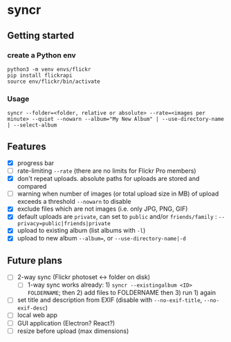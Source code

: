 # syncr

## Getting started

### create a Python env

```shell
python3 -m venv envs/flickr
pip install flickrapi
source env/flickr/bin/activate
```
### Usage
```
syncr --folder=<folder, relative or absolute> --rate=<images per minute> --quiet --nowarn --album="My New Album" | --use-directory-name | --select-album
```
## Features

- [x] progress bar
- [ ] rate-limiting `--rate` (there are no limits for Flickr Pro members)
- [x] don't repeat uploads. absolute paths for uploads are stored and compared
- [ ] warning when number of images (or total upload size in MB) of upload exceeds a threshold `--nowarn` to disable
- [x] exclude files which are not images (i.e. only JPG, PNG, GIF)
- [x] default uploads are `private`, can set to `public` and/or `friends/family` : `--privacy=public|friends|private`
- [x] upload to existing album (list albums with `-l`)
- [x] upload to new album `--album=`, or `--use-directory-name|-d`

## Future plans
- [ ] 2-way sync (Flickr photoset <-> folder on disk)
  - [ ] 1-way sync works already: 1) `syncr --existingalbum <ID> FOLDERNAME`; then 2) add files to FOLDERNAME then 3) run 1) again
- [ ] set title and description from EXIF (disable with `--no-exif-title`, `--no-exif-desc`)
- [ ] local web app
- [ ] GUI application (Electron? React?)
- [ ] resize before upload (max dimensions)
